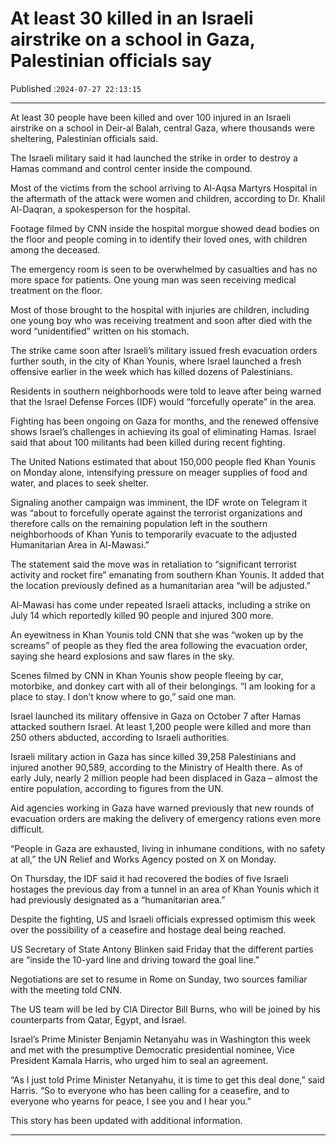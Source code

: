 # At least 30 killed in an Israeli airstrike on a school in Gaza, Palestinian officials say

Published :`2024-07-27 22:13:15`

---

At least 30 people have been killed and over 100 injured in an Israeli airstrike on a school in Deir-al Balah, central Gaza, where thousands were sheltering, Palestinian officials said.

The Israeli military said it had launched the strike in order to destroy a Hamas command and control center inside the compound.

Most of the victims from the school arriving to Al-Aqsa Martyrs Hospital in the aftermath of the attack were women and children, according to Dr. Khalil Al-Daqran, a spokesperson for the hospital.

Footage filmed by CNN inside the hospital morgue showed dead bodies on the floor and people coming in to identify their loved ones, with children among the deceased.

The emergency room is seen to be overwhelmed by casualties and has no more space for patients. One young man was seen receiving medical treatment on the floor.

Most of those brought to the hospital with injuries are children, including one young boy who was receiving treatment and soon after died with the word “unidentified” written on his stomach.

The strike came soon after Israeli’s military issued fresh evacuation orders further south, in the city of Khan Younis, where Israel launched a fresh offensive earlier in the week which has killed dozens of Palestinians.

Residents in southern neighborhoods were told to leave after being warned that the Israel Defense Forces (IDF) would “forcefully operate” in the area.

Fighting has been ongoing on Gaza for months, and the renewed offensive shows Israel’s challenges in achieving its goal of eliminating Hamas. Israel said that about 100 militants had been killed during recent fighting.

The United Nations estimated that about 150,000 people fled Khan Younis on Monday alone, intensifying pressure on meager supplies of food and water, and places to seek shelter.

Signaling another campaign was imminent, the IDF wrote on Telegram it was “about to forcefully operate against the terrorist organizations and therefore calls on the remaining population left in the southern neighborhoods of Khan Yunis to temporarily evacuate to the adjusted Humanitarian Area in Al-Mawasi.”

The statement said the move was in retaliation to “significant terrorist activity and rocket fire” emanating from southern Khan Younis. It added that the location previously defined as a humanitarian area “will be adjusted.”

Al-Mawasi has come under repeated Israeli attacks, including a strike on July 14 which reportedly killed 90 people and injured 300 more.

An eyewitness in Khan Younis told CNN that she was “woken up by the screams” of people as they fled the area following the evacuation order, saying she heard explosions and saw flares in the sky.

Scenes filmed by CNN in Khan Younis show people fleeing by car, motorbike, and donkey cart with all of their belongings. “I am looking for a place to stay. I don’t know where to go,” said one man.

Israel launched its military offensive in Gaza on October 7 after Hamas attacked southern Israel. At least 1,200 people were killed and more than 250 others abducted, according to Israeli authorities.

Israeli military action in Gaza has since killed 39,258 Palestinians and injured another 90,589, according to the Ministry of Health there. As of early July, nearly 2 million people had been displaced in Gaza – almost the entire population, according to figures from the UN.

Aid agencies working in Gaza have warned previously that new rounds of evacuation orders are making the delivery of emergency rations even more difficult.

“People in Gaza are exhausted, living in inhumane conditions, with no safety at all,” the UN Relief and Works Agency posted on X on Monday.

On Thursday, the IDF said it had recovered the bodies of five Israeli hostages the previous day from a tunnel in an area of Khan Younis which it had previously designated as a “humanitarian area.”

Despite the fighting, US and Israeli officials expressed optimism this week over the possibility of a ceasefire and hostage deal being reached.

US Secretary of State Antony Blinken said Friday that the different parties are “inside the 10-yard line and driving toward the goal line.”

Negotiations are set to resume in Rome on Sunday, two sources familiar with the meeting told CNN.

The US team will be led by CIA Director Bill Burns, who will be joined by his counterparts from Qatar, Egypt, and Israel.

Israel’s Prime Minister Benjamin Netanyahu was in Washington this week and met with the presumptive Democratic presidential nominee, Vice President Kamala Harris, who urged him to seal an agreement.

“As I just told Prime Minister Netanyahu, it is time to get this deal done,” said Harris. “So to everyone who has been calling for a ceasefire, and to everyone who yearns for peace, I see you and I hear you.”

This story has been updated with additional information.

---

